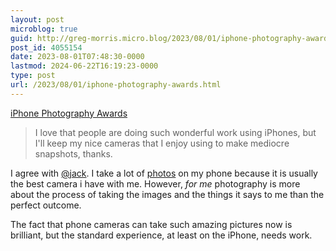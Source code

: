 ```yaml
---
layout: post
microblog: true
guid: http://greg-morris.micro.blog/2023/08/01/iphone-photography-awards.html
post_id: 4055154
date: 2023-08-01T07:48:30-0000
lastmod: 2024-06-22T16:19:23-0000
type: post
url: /2023/08/01/iphone-photography-awards.html
---
```

[iPhone Photography Awards](https://daily.baty.net/posts/2023/07/31/iPhone-Photography-Award.html)

> I love that people are doing such wonderful work using iPhones, but I'll keep my nice cameras that I enjoy using to make mediocre snapshots, thanks.

I agree with [@jack](https://micro.blog/jack). I take a lot of [photos](https://www.gr36.com/photos/) on my phone because it is usually the best camera i have with me. However, *for me* photography is more about the process of taking the images and the things it says to me than the perfect outcome.

The fact that phone cameras can take such amazing pictures now is brilliant, but the standard experience, at least on the iPhone, needs work.
